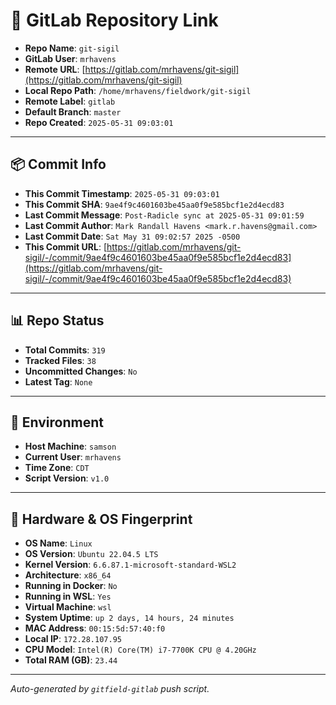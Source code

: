 # 🔗 GitLab Repository Link

- **Repo Name**: `git-sigil`
- **GitLab User**: `mrhavens`
- **Remote URL**: [https://gitlab.com/mrhavens/git-sigil](https://gitlab.com/mrhavens/git-sigil)
- **Local Repo Path**: `/home/mrhavens/fieldwork/git-sigil`
- **Remote Label**: `gitlab`
- **Default Branch**: `master`
- **Repo Created**: `2025-05-31 09:03:01`

---

## 📦 Commit Info

- **This Commit Timestamp**: `2025-05-31 09:03:01`
- **This Commit SHA**: `9ae4f9c4601603be45aa0f9e585bcf1e2d4ecd83`
- **Last Commit Message**: `Post-Radicle sync at 2025-05-31 09:01:59`
- **Last Commit Author**: `Mark Randall Havens <mark.r.havens@gmail.com>`
- **Last Commit Date**: `Sat May 31 09:02:57 2025 -0500`
- **This Commit URL**: [https://gitlab.com/mrhavens/git-sigil/-/commit/9ae4f9c4601603be45aa0f9e585bcf1e2d4ecd83](https://gitlab.com/mrhavens/git-sigil/-/commit/9ae4f9c4601603be45aa0f9e585bcf1e2d4ecd83)

---

## 📊 Repo Status

- **Total Commits**: `319`
- **Tracked Files**: `38`
- **Uncommitted Changes**: `No`
- **Latest Tag**: `None`

---

## 🧽 Environment

- **Host Machine**: `samson`
- **Current User**: `mrhavens`
- **Time Zone**: `CDT`
- **Script Version**: `v1.0`

---

## 🧬 Hardware & OS Fingerprint

- **OS Name**: `Linux`
- **OS Version**: `Ubuntu 22.04.5 LTS`
- **Kernel Version**: `6.6.87.1-microsoft-standard-WSL2`
- **Architecture**: `x86_64`
- **Running in Docker**: `No`
- **Running in WSL**: `Yes`
- **Virtual Machine**: `wsl`
- **System Uptime**: `up 2 days, 14 hours, 24 minutes`
- **MAC Address**: `00:15:5d:57:40:f0`
- **Local IP**: `172.28.107.95`
- **CPU Model**: `Intel(R) Core(TM) i7-7700K CPU @ 4.20GHz`
- **Total RAM (GB)**: `23.44`

---

_Auto-generated by `gitfield-gitlab` push script._
